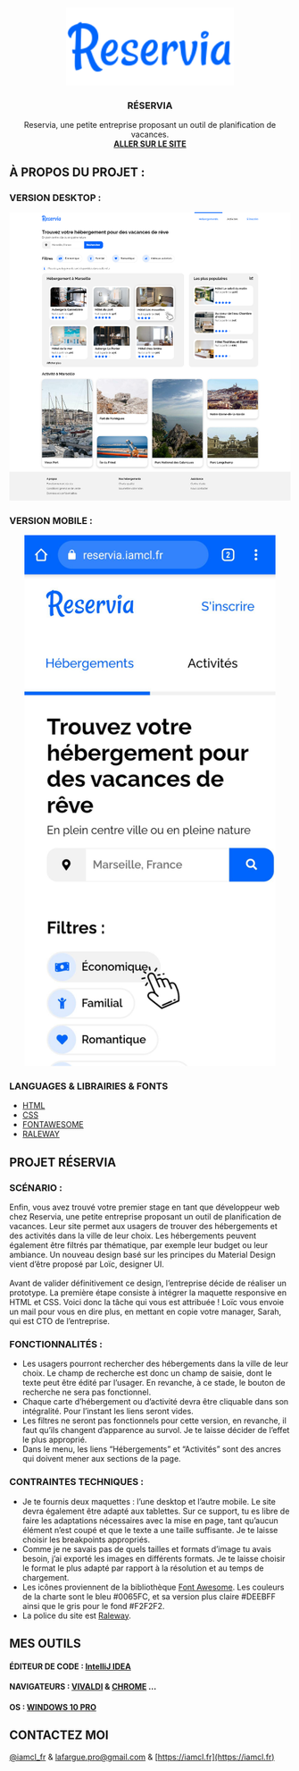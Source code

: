 <!-- PROJECT LOGO -->
<br />
<p align="center">
  <a href="https://github.com/iamclfr/LafargueClement_2_02032021">
    <img src="img/logos/logo.svg" alt="Logo" width="300" height="auto">
  </a>

  <h3 align="center">RÉSERVIA</h3>

  <p align="center">
    Reservia, une petite entreprise proposant un outil de planification de vacances.
    <br />
    <a href="https://reservia.iamcl.fr"><strong>ALLER SUR LE SITE </strong></a>
  </p>

<!-- ABOUT THE PROJECT -->
## À PROPOS DU PROJET :
### VERSION DESKTOP :
  <p align="center">
    <img src="img/readme/reservia_desktop.png" alt="Version Desktop">
  </p>

### VERSION MOBILE :
  <p align="center">
    <img src="img/readme/reservia_mobile.jpg" width="450px" height="auto" alt="Version Desktop">
  </p>


### LANGUAGES & LIBRAIRIES & FONTS
* [HTML](https://github.com/iamclfr/LafargueClement_2_02032021/search?l=html)
* [CSS](https://github.com/iamclfr/LafargueClement_2_02032021/search?l=CSS)
* [FONTAWESOME](https://fontawesome.com)
* [RALEWAY](https://fonts.google.com/specimen/Raleway)



<!-- GETTING STARTED -->
## PROJET RÉSERVIA

### SCÉNARIO :

Enfin, vous avez trouvé votre premier stage en tant que développeur web chez Reservia, une petite entreprise proposant un outil de planification de vacances. Leur site permet aux usagers de trouver des hébergements et des activités dans la ville de leur choix. Les hébergements peuvent également être filtrés par thématique, par exemple leur budget ou leur ambiance.
Un nouveau design basé sur les principes du Material Design vient d’être proposé par Loïc, designer UI. <br/><br/>
Avant de valider définitivement ce design, l’entreprise décide de réaliser un prototype. La première étape consiste à intégrer la maquette responsive en HTML et CSS. Voici donc la tâche qui vous est attribuée ! Loïc vous envoie un mail pour vous en dire plus, en mettant en copie votre manager, Sarah, qui est CTO de l’entreprise.

### FONCTIONNALITÉS :

* Les usagers pourront rechercher des hébergements dans la ville de leur choix. Le champ de recherche est donc un champ de saisie, dont le texte peut être édité par l’usager. En revanche, à ce stade, le bouton de recherche ne sera pas fonctionnel.
* Chaque carte d’hébergement ou d’activité devra être cliquable dans son intégralité. Pour l’instant les liens seront vides.
* Les filtres ne seront pas fonctionnels pour cette version, en revanche, il faut qu’ils changent d’apparence au survol. Je te laisse décider de l’effet le plus approprié.
* Dans le menu, les liens “Hébergements” et “Activités” sont des ancres qui doivent mener aux sections de la page.

### CONTRAINTES TECHNIQUES :
* Je te fournis deux maquettes : l’une desktop et l’autre mobile. Le site devra également être adapté aux tablettes. Sur ce support, tu es libre de faire les adaptations nécessaires avec la mise en page, tant qu’aucun élément n’est coupé et que le texte a une taille suffisante. Je te laisse choisir les breakpoints appropriés.
* Comme je ne savais pas de quels tailles et formats d’image tu avais besoin, j’ai exporté les images en différents formats. Je te laisse choisir le format le plus adapté par rapport à la résolution et au temps de chargement.
* Les icônes proviennent de la bibliothèque [Font Awesome](https://fontawesome.com). Les couleurs de la charte sont le bleu #0065FC, et sa version plus claire #DEEBFF ainsi que le gris pour le fond #F2F2F2.
* La police du site est [Raleway](https://fonts.google.com/specimen/Raleway).

## MES OUTILS
#### ÉDITEUR DE CODE : [IntelliJ IDEA](https://www.jetbrains.com/fr-fr/idea/)
#### NAVIGATEURS : [VIVALDI](https://vivaldi.com) & [CHROME](https://www.google.com/intl/fr/chrome/) ...
#### OS : [WINDOWS 10 PRO](https://www.microsoft.com/fr-fr/p/windows-10-pro/df77x4d43rkt?rtc=1&activetab=pivot:overviewtab)

<!-- CONTACT -->
## CONTACTEZ MOI

[@iamcl_fr](https://twitter.com/iamcl_fr) & [lafargue.pro@gmail.com](mailto:lafargue.pro@gmail.com) & [https://iamcl.fr](https://iamcl.fr)

<!-- MARKDOWN LINKS & IMAGES -->
[contributors-shield]: https://img.shields.io/github/contributors/iamclfr/repo.svg?style=for-the-badge
[contributors-url]: https://github.com/iamclfr/repo/graphs/contributors
[forks-shield]: https://img.shields.io/github/forks/iamclfr/repo.svg?style=for-the-badge
[forks-url]: https://github.com/iamclfr/repo/network/members
[stars-shield]: https://img.shields.io/github/stars/iamclfr/repo.svg?style=for-the-badge
[stars-url]: https://github.com/iamclfr/repo/stargazers
[issues-shield]: https://img.shields.io/github/issues/iamclfr/repo.svg?style=for-the-badge
[issues-url]: https://github.com/iamclfr/repo/issues
[license-shield]: https://img.shields.io/github/license/iamclfr/repo.svg?style=for-the-badge
[license-url]: https://github.com/iamclfr/repo/blob/master/LICENSE.txt
[linkedin-shield]: https://img.shields.io/badge/-LinkedIn-black.svg?style=for-the-badge&logo=linkedin&colorB=555
[linkedin-url]: https://www.linkedin.com/in/clément-lafargue-40503318a/
